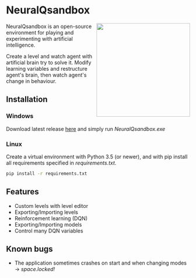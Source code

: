 # NeuralQsandbox

<img align="right" height="256" src="https://raw.githubusercontent.com/Komarovec/NeuralQsandbox/master/icon.png"/>
NeuralQsandbox is an open-source environment for playing and experimenting with artificial intelligence. 


Create a level and watch agent with artificial brain try to solve it. Modify learning variables and restructure agent's brain, then watch agent's change in behaviour. 

## Installation

### Windows
Download latest release [here](https://github.com/Komarovec/NeuralQsandbox/releases) and simply run *NeuralQsandbox.exe*

### Linux
Create a virtual environment with Python 3.5 (or newer), and with pip install all requirements specified in *requirements.txt*.

```bash
pip install -r requirements.txt
```

## Features
- Custom levels with level editor
- Exporting/Importing levels
- Reinforcement learning (DQN)
- Exporting/Importing models
- Control many DQN variables

## Known bugs
- The application sometimes crashes on start and when changing modes -> *space.locked!*
